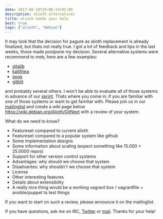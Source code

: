 ```yaml
---
date: 2017-06-18T19:06:13+02:00
description: alioth alternatives
title: alioth needs your help
best: true
tags: ["alioth", "debian"]
---
```


It may look that the decision for pagure as alioth replacement is already finalized, but thats not really true. I got a lot of feedback and tips in the last weeks, those made postpone my decision. Several alternative systems were recommend to meb, here are a few examples:

* [gitalib](https://gitlab.org)
* [kallithea](http://kallithea.readthedocs.io/en/latest/)
* [gogs](http://gogs.io)
* [gitblit](http://gitblit.com)

and probably several others. I won't be able to evaluate all of those systems in advance of our [sprint](https://wiki.debian.org/Sprints/2017/Alioth). Thats where you come in: if you are familiar with one of those systems or want to get familiar with. Please join us in our [mailinglist](https://lists.alioth.debian.org/mailman/listinfo/alioth-staff-replacement) and create a wiki page below https://wiki.debian.org/Alioth/GitNext with a review of your system. 

What do we need to know? 

* Featureset compared to current alioth
* Featureset compared to a popular system like github
* Some implementation designs
* Some information about scaling (expect something like 15.000 > 25.0000 repos)
* Support for other version control systems
* Advantages: why should we choose that system
* Disadvantes: why shouldn't we choose that system
* License
* Other interesting features
* Details about extensibility
* A really nice thing would be a working vagrant box / vagrantfile + ansible/puppet to test things

If you want to start on such a review, please announce it on the mailinglist.

If you have questions, ask me on IRC, [Twitter](https://twitter.com/formorer) or [mail](mailto:formorer@debian.org). Thanks for your help!
